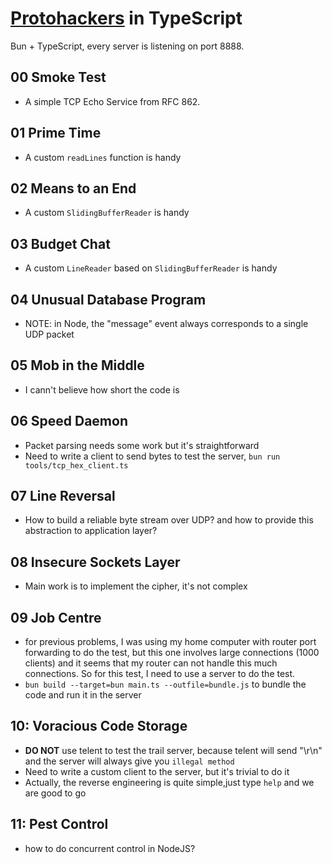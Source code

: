 # [Protohackers](https://protohackers.com/) in TypeScript

Bun + TypeScript, every server is listening on port 8888.

## 00 Smoke Test

- A simple TCP Echo Service from RFC 862.

## 01 Prime Time

- A custom `readLines` function is handy

## 02 Means to an End

- A custom `SlidingBufferReader` is handy

## 03 Budget Chat

- A custom `LineReader` based on `SlidingBufferReader` is handy

## 04 Unusual Database Program

- NOTE: in Node, the "message" event always corresponds to a single UDP packet

## 05 Mob in the Middle

- I cann't believe how short the code is

## 06 Speed Daemon

- Packet parsing needs some work but it's straightforward
- Need to write a client to send bytes to test the server, `bun run tools/tcp_hex_client.ts`

## 07 Line Reversal

- How to build a reliable byte stream over UDP? and how to provide this abstraction to application layer?

## 08 Insecure Sockets Layer

- Main work is to implement the cipher, it's not complex

## 09 Job Centre

- for previous problems, I was using my home computer with router port forwarding to do the test, but this one involves large connections (1000 clients) and it seems that my router can not handle this much connections. So for this test, I need to use a server to do the test.
- `bun build --target=bun main.ts --outfile=bundle.js` to bundle the code and run it in the server

## 10: Voracious Code Storage

- **DO NOT** use telent to test the trail server, because telent will send "\r\n" and the server will always give you `illegal method`
- Need to write a custom client to the server, but it's trivial to do it
- Actually, the reverse engineering is quite simple,just type `help` and we are good to go

## 11: Pest Control

- how to do concurrent control in NodeJS?
